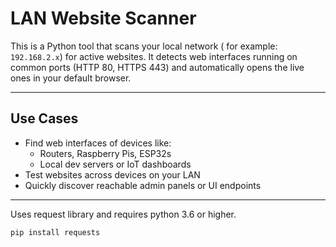# LAN Website Scanner

This is a Python tool that scans your local network ( for example: `192.168.2.x`) for active websites. It detects web interfaces running on common ports (HTTP 80, HTTPS 443) and automatically opens the live ones in your default browser.

---

## Use Cases

- Find web interfaces of devices like:
  - Routers, Raspberry Pis, ESP32s
  - Local dev servers or IoT dashboards
- Test websites across devices on your LAN
- Quickly discover reachable admin panels or UI endpoints

---

Uses request library and requires python 3.6 or higher. 
```bash
pip install requests

